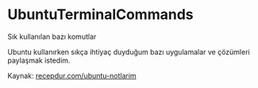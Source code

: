 # UbuntuTerminalCommands
Sık kullanılan bazı komutlar

Ubuntu kullanırken sıkça ihtiyaç duyduğum bazı uygulamalar ve çözümleri paylaşmak istedim.


Kaynak:
<a href="http://recepdur.com/ubuntu-notlarim/">recepdur.com/ubuntu-notlarim</a>
